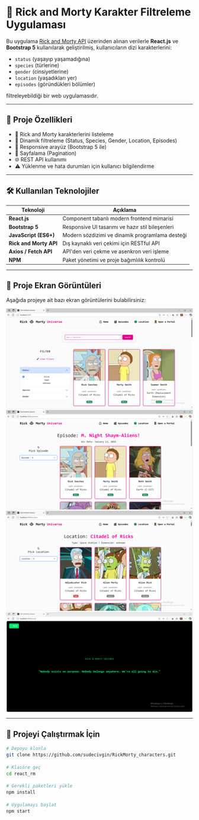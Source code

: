 # 🧪 Rick and Morty Karakter Filtreleme Uygulaması

Bu uygulama [Rick and Morty API](https://rickandmortyapi.com/) üzerinden alınan verilerle **React.js** ve **Bootstrap 5** kullanılarak geliştirilmiş, kullanıcıların dizi karakterlerini:

- `status` (yaşayıp yaşamadığına)  
- `species` (türlerine)  
- `gender` (cinsiyetlerine)  
- `location` (yaşadıkları yer)  
- `episodes` (göründükleri bölümler)

filtreleyebildiği bir web uygulamasıdır.

---

## 🚀 Proje Özellikleri

- 👤 Rick and Morty karakterlerini listeleme  
- 🔎 Dinamik filtreleme (Status, Species, Gender, Location, Episodes)  
- 📲 Responsive arayüz (Bootstrap 5 ile)  
- 🔄 Sayfalama (Pagination)  
- 🌐 REST API kullanımı  
- ⚠️ Yüklenme ve hata durumları için kullanıcı bilgilendirme  

---

## 🛠️ Kullanılan Teknolojiler

| Teknoloji             | Açıklama                                           |
|-----------------------|----------------------------------------------------|
| **React.js**          | Component tabanlı modern frontend mimarisi         |
| **Bootstrap 5**       | Responsive UI tasarımı ve hazır stil bileşenleri   |
| **JavaScript (ES6+)** | Modern sözdizimi ve dinamik programlama desteği    |
| **Rick and Morty API**| Dış kaynaklı veri çekimi için RESTful API          |
| **Axios / Fetch API** | API'den veri çekme ve asenkron veri işleme         |
| **NPM**               | Paket yönetimi ve proje bağımlılık kontrolü        |

---

## 📸 Proje Ekran Görüntüleri

Aşağıda projeye ait bazı ekran görüntülerini bulabilirsiniz:

![Görsel 1](public/1.PNG)
![Görsel 2](public/2.PNG)
![Görsel 3](public/3.PNG)
![Görsel 4](public/4.PNG)

---

## 🔧 Projeyi Çalıştırmak İçin

```bash
# Depoyu klonla
git clone https://github.com/sudecivgin/RickMorty_characters.git

# Klasöre geç
cd react_rm

# Gerekli paketleri yükle
npm install

# Uygulamayı başlat
npm start

